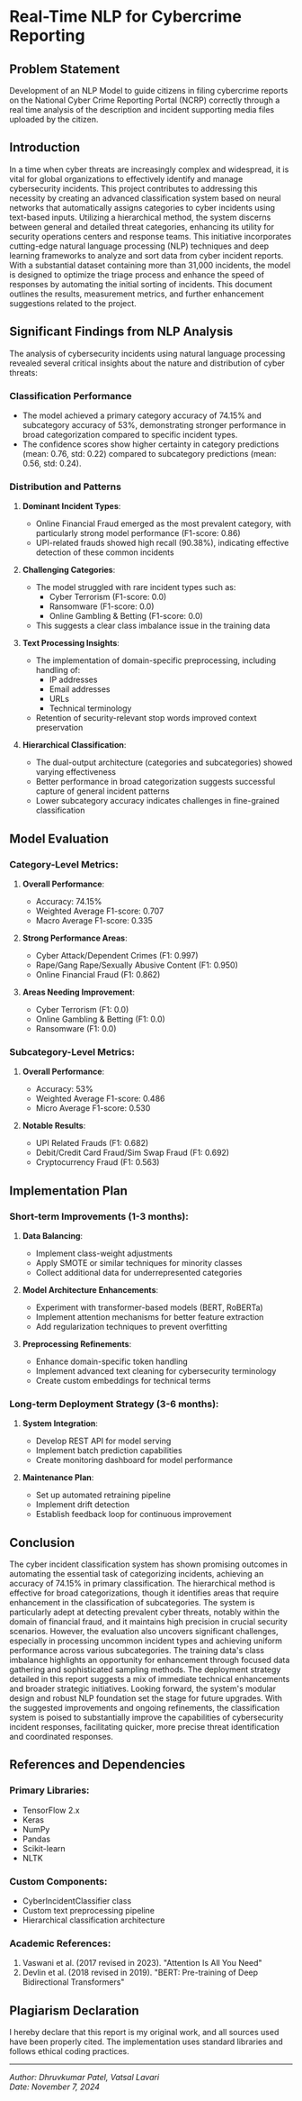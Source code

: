 # Real-Time NLP for Cybercrime Reporting

## Problem Statement
Development of an NLP Model to guide citizens in filing cybercrime reports on the National Cyber Crime Reporting Portal (NCRP) correctly through a real time analysis of the description and incident supporting media files uploaded by the citizen.

## Introduction
In a time when cyber threats are increasingly complex and widespread, it is vital for global organizations to effectively identify and manage cybersecurity incidents. This project contributes to addressing this necessity by creating an advanced classification system based on neural networks that automatically assigns categories to cyber incidents using text-based inputs. Utilizing a hierarchical method, the system discerns between general and detailed threat categories, enhancing its utility for security operations centers and response teams.
This initiative incorporates cutting-edge natural language processing (NLP) techniques and deep learning frameworks to analyze and sort data from cyber incident reports. With a substantial dataset containing more than 31,000 incidents, the model is designed to optimize the triage process and enhance the speed of responses by automating the initial sorting of incidents. This document outlines the results, measurement metrics, and further enhancement suggestions related to the project.

## Significant Findings from NLP Analysis
The analysis of cybersecurity incidents using natural language processing revealed several critical insights about the nature and distribution of cyber threats:

### Classification Performance
- The model achieved a primary category accuracy of 74.15% and subcategory accuracy of 53%, demonstrating stronger performance in broad categorization compared to specific incident types.
- The confidence scores show higher certainty in category predictions (mean: 0.76, std: 0.22) compared to subcategory predictions (mean: 0.56, std: 0.24).

### Distribution and Patterns
1. **Dominant Incident Types**:
   - Online Financial Fraud emerged as the most prevalent category, with particularly strong model performance (F1-score: 0.86)
   - UPI-related frauds showed high recall (90.38%), indicating effective detection of these common incidents

2. **Challenging Categories**:
   - The model struggled with rare incident types such as:
     - Cyber Terrorism (F1-score: 0.0)
     - Ransomware (F1-score: 0.0)
     - Online Gambling & Betting (F1-score: 0.0)
   - This suggests a clear class imbalance issue in the training data

3. **Text Processing Insights**:
   - The implementation of domain-specific preprocessing, including handling of:
     - IP addresses
     - Email addresses
     - URLs
     - Technical terminology
   - Retention of security-relevant stop words improved context preservation

4. **Hierarchical Classification**:
   - The dual-output architecture (categories and subcategories) showed varying effectiveness
   - Better performance in broad categorization suggests successful capture of general incident patterns
   - Lower subcategory accuracy indicates challenges in fine-grained classification

## Model Evaluation

### Category-Level Metrics:
1. **Overall Performance**:
   - Accuracy: 74.15%
   - Weighted Average F1-score: 0.707
   - Macro Average F1-score: 0.335

2. **Strong Performance Areas**:
   - Cyber Attack/Dependent Crimes (F1: 0.997)
   - Rape/Gang Rape/Sexually Abusive Content (F1: 0.950)
   - Online Financial Fraud (F1: 0.862)

3. **Areas Needing Improvement**:
   - Cyber Terrorism (F1: 0.0)
   - Online Gambling & Betting (F1: 0.0)
   - Ransomware (F1: 0.0)

### Subcategory-Level Metrics:
1. **Overall Performance**:
   - Accuracy: 53%
   - Weighted Average F1-score: 0.486
   - Micro Average F1-score: 0.530

2. **Notable Results**:
   - UPI Related Frauds (F1: 0.682)
   - Debit/Credit Card Fraud/Sim Swap Fraud (F1: 0.692)
   - Cryptocurrency Fraud (F1: 0.563)

## Implementation Plan

### Short-term Improvements (1-3 months):
1. **Data Balancing**:
   - Implement class-weight adjustments
   - Apply SMOTE or similar techniques for minority classes
   - Collect additional data for underrepresented categories

2. **Model Architecture Enhancements**:
   - Experiment with transformer-based models (BERT, RoBERTa)
   - Implement attention mechanisms for better feature extraction
   - Add regularization techniques to prevent overfitting

3. **Preprocessing Refinements**:
   - Enhance domain-specific token handling
   - Implement advanced text cleaning for cybersecurity terminology
   - Create custom embeddings for technical terms

### Long-term Deployment Strategy (3-6 months):
1. **System Integration**:
   - Develop REST API for model serving
   - Implement batch prediction capabilities
   - Create monitoring dashboard for model performance

2. **Maintenance Plan**:
   - Set up automated retraining pipeline
   - Implement drift detection
   - Establish feedback loop for continuous improvement

## Conclusion
The cyber incident classification system has shown promising outcomes in automating the essential task of categorizing incidents, achieving an accuracy of 74.15% in primary classification. The hierarchical method is effective for broad categorizations, though it identifies areas that require enhancement in the classification of subcategories. The system is particularly adept at detecting prevalent cyber threats, notably within the domain of financial fraud, and it maintains high precision in crucial security scenarios.
However, the evaluation also uncovers significant challenges, especially in processing uncommon incident types and achieving uniform performance across various subcategories. The training data's class imbalance highlights an opportunity for enhancement through focused data gathering and sophisticated sampling methods. The deployment strategy detailed in this report suggests a mix of immediate technical enhancements and broader strategic initiatives.
Looking forward, the system's modular design and robust NLP foundation set the stage for future upgrades. With the suggested improvements and ongoing refinements, the classification system is poised to substantially improve the capabilities of cybersecurity incident responses, facilitating quicker, more precise threat identification and coordinated responses.

## References and Dependencies

### Primary Libraries:
- TensorFlow 2.x
- Keras
- NumPy
- Pandas
- Scikit-learn
- NLTK

### Custom Components:
- CyberIncidentClassifier class
- Custom text preprocessing pipeline
- Hierarchical classification architecture

### Academic References:
1. Vaswani et al. (2017 revised in 2023). "Attention Is All You Need"
2. Devlin et al. (2018 revised in 2019). "BERT: Pre-training of Deep Bidirectional Transformers"

## Plagiarism Declaration
I hereby declare that this report is my original work, and all sources used have been properly cited. The implementation uses standard libraries and follows ethical coding practices.

---
*Author: Dhruvkumar Patel, Vatsal Lavari*  
*Date: November 7, 2024*
